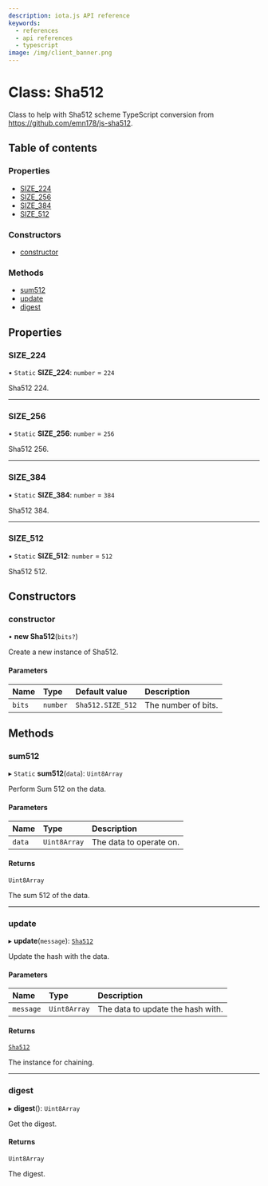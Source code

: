 ```yaml
---
description: iota.js API reference
keywords:
  - references
  - api references
  - typescript
image: /img/client_banner.png
---
```


# Class: Sha512

Class to help with Sha512 scheme
TypeScript conversion from https://github.com/emn178/js-sha512.

## Table of contents

### Properties

- [SIZE_224](Sha512.md#size_224)
- [SIZE_256](Sha512.md#size_256)
- [SIZE_384](Sha512.md#size_384)
- [SIZE_512](Sha512.md#size_512)

### Constructors

- [constructor](Sha512.md#constructor)

### Methods

- [sum512](Sha512.md#sum512)
- [update](Sha512.md#update)
- [digest](Sha512.md#digest)

## Properties

### SIZE_224

▪ `Static` **SIZE_224**: `number` = `224`

Sha512 224.

---

### SIZE_256

▪ `Static` **SIZE_256**: `number` = `256`

Sha512 256.

---

### SIZE_384

▪ `Static` **SIZE_384**: `number` = `384`

Sha512 384.

---

### SIZE_512

▪ `Static` **SIZE_512**: `number` = `512`

Sha512 512.

## Constructors

### constructor

• **new Sha512**(`bits?`)

Create a new instance of Sha512.

#### Parameters

| Name   | Type     | Default value     | Description         |
| :----- | :------- | :---------------- | :------------------ |
| `bits` | `number` | `Sha512.SIZE_512` | The number of bits. |

## Methods

### sum512

▸ `Static` **sum512**(`data`): `Uint8Array`

Perform Sum 512 on the data.

#### Parameters

| Name   | Type         | Description             |
| :----- | :----------- | :---------------------- |
| `data` | `Uint8Array` | The data to operate on. |

#### Returns

`Uint8Array`

The sum 512 of the data.

---

### update

▸ **update**(`message`): [`Sha512`](Sha512.md)

Update the hash with the data.

#### Parameters

| Name      | Type         | Description                       |
| :-------- | :----------- | :-------------------------------- |
| `message` | `Uint8Array` | The data to update the hash with. |

#### Returns

[`Sha512`](Sha512.md)

The instance for chaining.

---

### digest

▸ **digest**(): `Uint8Array`

Get the digest.

#### Returns

`Uint8Array`

The digest.
